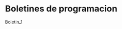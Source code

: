 # Boletines de programacion

[Boletin_1](https://github.com/jnunesvazquez/Programacion2/tree/master/src/com/Programacion/Boletin_1)
